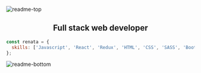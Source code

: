![readme-top](https://user-images.githubusercontent.com/79423391/145894635-1107480d-2363-406c-9d51-1b96683265b3.png)

<h2 align="center"> Full stack web developer</h2>

```javascript
const renata = {
  skills: ['Javascript', 'React', 'Redux', 'HTML', 'CSS', 'SASS', 'Bootstrap', 'Express', 'NodeJS', 'PostgreSQL']
};
```

![readme-bottom](https://user-images.githubusercontent.com/79423391/145895784-f27d4b18-3430-4e88-a9a6-98d5776315c4.png)
